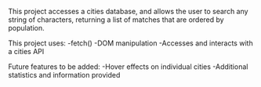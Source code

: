 This project accesses a cities database, and allows the user to search any string of characters, returning a list of matches that are ordered by population.

This project uses:
-fetch()
-DOM manipulation
-Accesses and interacts with a cities API

Future features to be added:
-Hover effects on individual cities
-Additional statistics and information provided